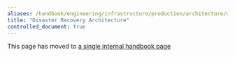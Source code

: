 ```yaml
---
aliases: /handbook/engineering/infrastructure/production/architecture/disaster-recovery.html
title: "Disaster Recovery Architecture"
controlled_document: true
---
```


This page has moved to [a single internal handbook page](https://internal.gitlab.com/handbook/engineering/disaster-recovery/)
